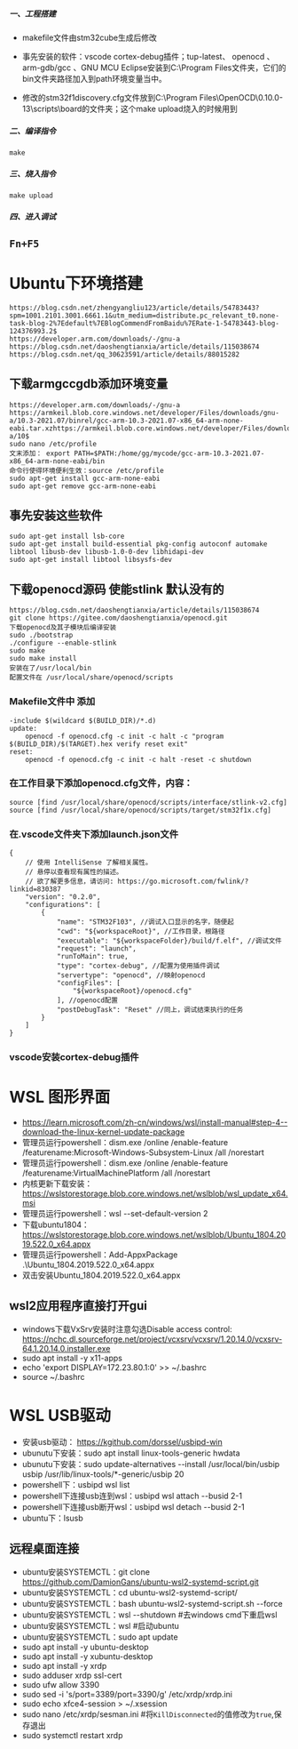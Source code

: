 ##### 一、工程搭建

- makefile文件由stm32cube生成后修改

- 事先安装的软件：vscode cortex-debug插件；tup-latest、 openocd 、arm-gdb/gcc 、GNU MCU Eclipse安装到C:\Program Files文件夹，它们的bin文件夹路径加入到path环境变量当中。

- 修改的stm32f1discovery.cfg文件放到C:\Program Files\OpenOCD\0.10.0-13\scripts\board的文件夹；这个make upload烧入的时候用到


##### 二、编译指令

`make`

##### 三、烧入指令

`make upload`

##### 四、进入调试

`Fn+F5`
---------------------------------------------------------------------------------
# Ubuntu下环境搭建
```
https://blog.csdn.net/zhengyangliu123/article/details/54783443?spm=1001.2101.3001.6661.1&utm_medium=distribute.pc_relevant_t0.none-task-blog-2%7Edefault%7EBlogCommendFromBaidu%7ERate-1-54783443-blog-124376993.2$
https://developer.arm.com/downloads/-/gnu-a
https://blog.csdn.net/daoshengtianxia/article/details/115038674
https://blog.csdn.net/qq_30623591/article/details/88015282
```

## 下载armgccgdb添加环境变量

```
https://developer.arm.com/downloads/-/gnu-a
https://armkeil.blob.core.windows.net/developer/Files/downloads/gnu-a/10.3-2021.07/binrel/gcc-arm-10.3-2021.07-x86_64-arm-none-eabi.tar.xzhttps://armkeil.blob.core.windows.net/developer/Files/downloads/gnu-a/10$
sudo nano /etc/profile
文末添加： export PATH=$PATH:/home/gg/mycode/gcc-arm-10.3-2021.07-x86_64-arm-none-eabi/bin
命令行使得环境便利生效：source /etc/profile
sudo apt-get install gcc-arm-none-eabi
sudo apt-get remove gcc-arm-none-eabi
```

## 事先安装这些软件

```
sudo apt-get install lsb-core
sudo apt-get install build-essential pkg-config autoconf automake libtool libusb-dev libusb-1.0-0-dev libhidapi-dev
sudo apt-get install libtool libsysfs-dev
```

## 下载openocd源码 使能stlink 默认没有的

```
https://blog.csdn.net/daoshengtianxia/article/details/115038674
git clone https://gitee.com/daoshengtianxia/openocd.git
下载openocd及其子模块后编译安装
sudo ./bootstrap
./configure --enable-stlink
sudo make
sudo make install
安装在了/usr/local/bin
配置文件在 /usr/local/share/openocd/scripts
```

### Makefile文件中 添加
```
-include $(wildcard $(BUILD_DIR)/*.d)
update:
	openocd -f openocd.cfg -c init -c halt -c "program $(BUILD_DIR)/$(TARGET).hex verify reset exit"
reset:
	openocd -f openocd.cfg -c init -c halt -reset -c shutdown
```

### 在工作目录下添加openocd.cfg文件，内容：
```
source [find /usr/local/share/openocd/scripts/interface/stlink-v2.cfg]
source [find /usr/local/share/openocd/scripts/target/stm32f1x.cfg]
```

### 在.vscode文件夹下添加launch.json文件
```
{
    // 使用 IntelliSense 了解相关属性。 
    // 悬停以查看现有属性的描述。
    // 欲了解更多信息，请访问: https://go.microsoft.com/fwlink/?linkid=830387
    "version": "0.2.0",
    "configurations": [
        {
            "name": "STM32F103", //调试入口显示的名字，随便起
            "cwd": "${workspaceRoot}", //工作目录，根路径
            "executable": "${workspaceFolder}/build/f.elf", //调试文件
            "request": "launch",
            "runToMain": true,
            "type": "cortex-debug", //配置为使用插件调试
            "servertype": "openocd", //映射openocd
            "configFiles": [
                "${workspaceRoot}/openocd.cfg"
            ], //openocd配置
            "postDebugTask": "Reset" //同上，调试结束执行的任务
        }
    ]
}
```
### vscode安装cortex-debug插件




# WSL 图形界面
- https://learn.microsoft.com/zh-cn/windows/wsl/install-manual#step-4--download-the-linux-kernel-update-package
- 管理员运行powershell：dism.exe /online /enable-feature /featurename:Microsoft-Windows-Subsystem-Linux /all /norestart
- 管理员运行powershell：dism.exe /online /enable-feature /featurename:VirtualMachinePlatform /all /norestart
- 内核更新下载安装：https://wslstorestorage.blob.core.windows.net/wslblob/wsl_update_x64.msi
- 管理员运行powershell：wsl --set-default-version 2
- 下载ubuntu1804： https://wslstorestorage.blob.core.windows.net/wslblob/Ubuntu_1804.2019.522.0_x64.appx
- 管理员运行powershell：Add-AppxPackage .\Ubuntu_1804.2019.522.0_x64.appx
- 双击安装Ubuntu_1804.2019.522.0_x64.appx

## wsl2应用程序直接打开gui
- windows下载VxSrv安装时注意勾选Disable access control:    https://nchc.dl.sourceforge.net/project/vcxsrv/vcxsrv/1.20.14.0/vcxsrv-64.1.20.14.0.installer.exe
- sudo apt install -y x11-apps
- echo 'export DISPLAY=172.23.80.1:0' >> ~/.bashrc
- source ~/.bashrc

# WSL USB驱动
- 安装usb驱动： https://kgithub.com/dorssel/usbipd-win
- ubunutu下安装：sudo apt install linux-tools-generic hwdata
- ubunutu下安装：sudo update-alternatives --install /usr/local/bin/usbip usbip /usr/lib/linux-tools/*-generic/usbip 20
- powershell下：usbipd wsl list
- powershell下连接usb连到wsl：usbipd wsl attach --busid 2-1
- powershell下连接usb断开wsl：usbipd wsl detach --busid 2-1
- ubuntu下：lsusb

## 远程桌面连接  
- ubuntu安装SYSTEMCTL：git clone https://github.com/DamionGans/ubuntu-wsl2-systemd-script.git
- ubuntu安装SYSTEMCTL：cd ubuntu-wsl2-systemd-script/
- ubuntu安装SYSTEMCTL：bash ubuntu-wsl2-systemd-script.sh --force
- ubuntu安装SYSTEMCTL：wsl --shutdown  #去windows cmd下重启wsl
- ubuntu安装SYSTEMCTL：wsl #启动ubuntu
- ubuntu安装SYSTEMCTL：sudo apt update 
- sudo apt install -y ubuntu-desktop
- sudo apt install -y xubuntu-desktop
- sudo apt install -y xrdp
- sudo adduser xrdp ssl-cert
- sudo ufw allow 3390
- sudo sed -i 's/port=3389/port=3390/g' /etc/xrdp/xrdp.ini
- sudo echo xfce4-session > ~/.xsession
- sudo nano /etc/xrdp/sesman.ini   #将`KillDisconnected`的值修改为`true`,保存退出
- sudo systemctl restart xrdp 


